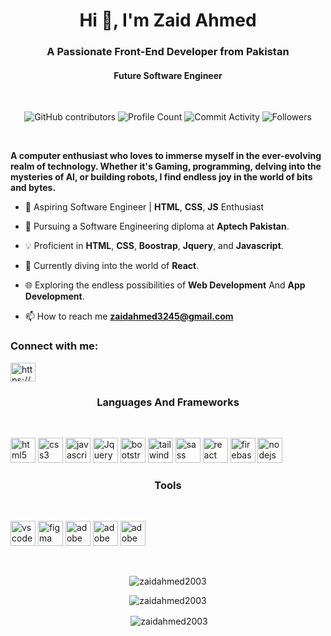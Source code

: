 <h1 align="center">Hi 👋, I'm Zaid Ahmed</h1>
<h3 align="center">A Passionate Front-End Developer from Pakistan</h3>
<h4 align="center">Future Software Engineer</h4>
<br>

<p align="center">
<img alt="GitHub contributors" src="https://img.shields.io/github/contributors/ZaidAhmed2003/zaidahmed2003?style=for-the-badge&color=blue">
<img alt="Profile Count" src="https://komarev.com/ghpvc/?username=zaidahmed2003&style=for-the-badge">
<img alt="Commit Activity" src="https://img.shields.io/github/commit-activity/t/zaidahmed2003/zaidahmed2003?style=for-the-badge">
<img alt="Followers" src="https://img.shields.io/github/followers/zaidahmed2003?style=for-the-badge">
</p>

<br>

**A computer enthusiast who loves to immerse myself in the ever-evolving realm of technology. Whether it's Gaming, programming, delving into the mysteries of AI, or building robots, I find endless joy in the world of bits and bytes.**

- 👋 Aspiring Software Engineer | **HTML**, **CSS**, **JS** Enthusiast

- 🚀 Pursuing a Software Engineering diploma at **Aptech Pakistan**.

- 💡 Proficient in **HTML**, **CSS**, **Boostrap**, **Jquery**, and **Javascript**.

- 🌱 Currently diving into the world of **React**.

- 🌐 Exploring the endless possibilities of **Web Development** And **App Development**.

- 📫 How to reach me **zaidahmed3245@gmail.com**

<h3 align="left">Connect with me:</h3>

<p align="left">
<a href="https://www.linkedin.com/in/zaidahmed2345/" target="blank"><img align="center" src="https://cdn.jsdelivr.net/gh/devicons/devicon/icons/linkedin/linkedin-original.svg" alt="https://www.linkedin.com/in/zaidahmed2345/" height="30" width="40" /></a>
</p>

<h3 align="center">Languages And Frameworks</h3>
<br>
<p align="left">
<a href="https://www.w3.org/html/" target="_blank" rel="noreferrer"><img src="https://cdn.jsdelivr.net/gh/devicons/devicon/icons/html5/html5-original-wordmark.svg" alt="html5" width="40" height="40"/></a>
<a href="https://www.w3schools.com/css/" target="_blank" rel="noreferrer"><img src="https://cdn.jsdelivr.net/gh/devicons/devicon/icons/css3/css3-original-wordmark.svg" alt="css3" width="40" height="40"/></a>
<a href="https://www.w3schools.com/js/default.asp" target="_blank" rel="noreferrer"><img src="https://cdn.jsdelivr.net/gh/devicons/devicon/icons/javascript/javascript-original.svg" alt="javascript" width="40" height="40"/></a>
<a href="https://jquery.com/" target="_blank" rel="noreferrer"><img src="https://cdn.jsdelivr.net/gh/devicons/devicon/icons/jquery/jquery-original-wordmark.svg" alt="Jquery" width="40" height="40"/></a>
<a href="https://getbootstrap.com" target="_blank" rel="noreferrer"><img src="https://cdn.jsdelivr.net/gh/devicons/devicon/icons/bootstrap/bootstrap-plain-wordmark.svg" alt="bootstrap" width="40" height="40"/></a>
<a href="https://tailwindcss.com/" target="_blank" rel="noreferrer"><img src="https://cdn.jsdelivr.net/gh/devicons/devicon/icons/tailwindcss/tailwindcss-plain.svg" alt="tailwindcss" width="40" height="40"/></a>
<a href="https://sass-lang.com/" target="_blank" rel="noreferrer"><img src="https://cdn.jsdelivr.net/gh/devicons/devicon/icons/sass/sass-original.svg" alt="sass" width="40" height="40"/></a>
<a href="https://reactjs.org/" target="_blank" rel="noreferrer"><img src="https://cdn.jsdelivr.net/gh/devicons/devicon/icons/react/react-original-wordmark.svg" alt="react" width="40" height="40"/></a>
<a href="https://firebase.google.com/" target="_blank" rel="noreferrer"><img src="https://cdn.jsdelivr.net/gh/devicons/devicon/icons/firebase/firebase-plain-wordmark.svg" alt="firebase" width="40" height="40"/></a>
<a href="https://nodejs.org/en" target="_blank" rel="noreferrer"><img src="https://cdn.jsdelivr.net/gh/devicons/devicon/icons/nodejs/nodejs-original-wordmark.svg" alt="nodejs" width="40" height="40"/></a>
</p>

<h3 align="center">Tools</h3>
<br>
<p align="left">
<a href="https://code.visualstudio.com/" target="_blank" rel="noreferrer"><img src="https://cdn.jsdelivr.net/gh/devicons/devicon/icons/vscode/vscode-original.svg" alt="vscode" width="40" height="40"/></a>
<a href="https://www.figma.com/" target="_blank" rel="noreferrer"><img src="https://cdn.jsdelivr.net/gh/devicons/devicon/icons/figma/figma-original.svg" alt="figma" width="40" height="40"/></a>
<a href="https://www.adobe.com/" target="_blank" rel="noreferrer"><img src="https://cdn.jsdelivr.net/gh/devicons/devicon/icons/photoshop/photoshop-plain.svg" alt="adobe photoshop" width="40" height="40"/></a>
<a href="https://www.adobe.com/" target="_blank" rel="noreferrer"><img src="https://cdn.jsdelivr.net/gh/devicons/devicon/icons/illustrator/illustrator-plain.svg" alt="adobe photoshop" width="40" height="40"/></a>
<a href="https://www.canva.com/" target="_blank" rel="noreferrer"><img src="https://cdn.jsdelivr.net/gh/devicons/devicon/icons/canva/canva-original.svg" alt="adobe photoshop" width="40" height="40"/></a>
</P>
<br>
<p align="center"><img align="center" src="https://github-readme-stats.vercel.app/api/top-langs?username=zaidahmed2003&show_icons=true&locale=en&layout=compact" alt="zaidahmed2003" /></p>
<p align="center"><img align="center" src="https://github-readme-streak-stats.herokuapp.com/?user=zaidahmed2003&" alt="zaidahmed2003" /></p>

<p align="center">&nbsp;<img align="center" src="https://github-readme-stats.vercel.app/api?username=zaidahmed2003&show_icons=true&locale=en" alt="zaidahmed2003" /></p>
